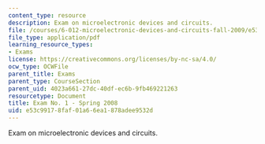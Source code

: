 ```yaml
---
content_type: resource
description: Exam on microelectronic devices and circuits.
file: /courses/6-012-microelectronic-devices-and-circuits-fall-2009/e53c99178faf01a66ea1878adee9532d_MIT6_012F09_exam1_s08.pdf
file_type: application/pdf
learning_resource_types:
- Exams
license: https://creativecommons.org/licenses/by-nc-sa/4.0/
ocw_type: OCWFile
parent_title: Exams
parent_type: CourseSection
parent_uid: 4023a661-27dc-40df-ec6b-9fb469221263
resourcetype: Document
title: Exam No. 1 - Spring 2008
uid: e53c9917-8faf-01a6-6ea1-878adee9532d
---
```

Exam on microelectronic devices and circuits.